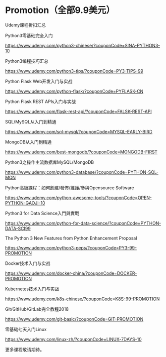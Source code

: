 # Promotion（全部9.9美元）

Udemy课程折扣汇总


Python3零基础完全入门

https://www.udemy.com/python3-chinese/?couponCode=SINA-PYTHON3-10

Python3编程技巧汇总

https://www.udemy.com/python3-tips/?couponCode=PY3-TIPS-99

Python Flask Web开发入门与实战

https://www.udemy.com/python-flask/?couponCode=PYFLASK-CN

Python Flask REST APIs入门与实战

https://www.udemy.com/flask-rest-api/?couponCode=FALSK-REST-API

SQL/MySQL从入门到精通

https://www.udemy.com/sql-mysql/?couponCode=MYSQL-EARLY-BIRD

MongoDB从入门到精通

https://www.udemy.com/best-mongodb/?couponCode=MONGODB-FIRST

Python3之操作主流数据库MySQL/MongoDB

https://www.udemy.com/python3-database/?couponCode=PYTHON-SQL-MON

Python高級課程：如何創建/發佈/維護/參與Opensource Software

https://www.udemy.com/python-awesome-tools/?couponCode=OPEN-PYTHON-GAOJI-10

Python3 for Data Science入門與實戰

https://www.udemy.com/python-for-data-science/?couponCode=PYTHON-DATA-SCI99

The Python 3 New Features from Python Enhancement Proposal

https://www.udemy.com/python3-peps/?couponCode=PY3-99-PROMOTION

Docker技术入门与实战

https://www.udemy.com/docker-china/?couponCode=DOCKER-PROMOTION

Kubernetes技术入门与实战

https://www.udemy.com/k8s-chinese/?couponCode=K8S-99-PROMOTION

Git/GitHub/GitLab完全教程2018

https://www.udemy.com/git-basic/?couponCode=GIT-PROMOTION

零基础七天入门Linux

https://www.udemy.com/linux-zh/?couponCode=LINUX-7DAYS-10

更多课程敬请期待。
